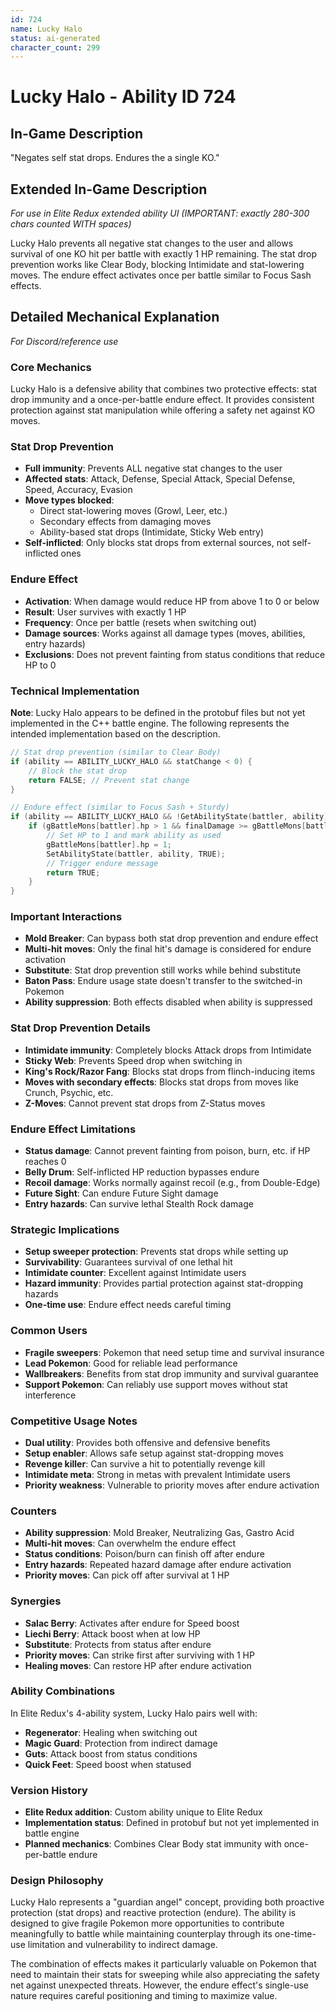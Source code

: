 ```yaml
---
id: 724
name: Lucky Halo
status: ai-generated
character_count: 299
---
```


# Lucky Halo - Ability ID 724

## In-Game Description
"Negates self stat drops. Endures the a single KO."

## Extended In-Game Description
*For use in Elite Redux extended ability UI (IMPORTANT: exactly 280-300 chars counted WITH spaces)*

Lucky Halo prevents all negative stat changes to the user and allows survival of one KO hit per battle with exactly 1 HP remaining. The stat drop prevention works like Clear Body, blocking Intimidate and stat-lowering moves. The endure effect activates once per battle similar to Focus Sash effects.

## Detailed Mechanical Explanation
*For Discord/reference use*

### Core Mechanics
Lucky Halo is a defensive ability that combines two protective effects: stat drop immunity and a once-per-battle endure effect. It provides consistent protection against stat manipulation while offering a safety net against KO moves.

### Stat Drop Prevention
- **Full immunity**: Prevents ALL negative stat changes to the user
- **Affected stats**: Attack, Defense, Special Attack, Special Defense, Speed, Accuracy, Evasion
- **Move types blocked**: 
  - Direct stat-lowering moves (Growl, Leer, etc.)
  - Secondary effects from damaging moves
  - Ability-based stat drops (Intimidate, Sticky Web entry)
- **Self-inflicted**: Only blocks stat drops from external sources, not self-inflicted ones

### Endure Effect
- **Activation**: When damage would reduce HP from above 1 to 0 or below
- **Result**: User survives with exactly 1 HP
- **Frequency**: Once per battle (resets when switching out)
- **Damage sources**: Works against all damage types (moves, abilities, entry hazards)
- **Exclusions**: Does not prevent fainting from status conditions that reduce HP to 0

### Technical Implementation
**Note**: Lucky Halo appears to be defined in the protobuf files but not yet implemented in the C++ battle engine. The following represents the intended implementation based on the description.

```c
// Stat drop prevention (similar to Clear Body)
if (ability == ABILITY_LUCKY_HALO && statChange < 0) {
    // Block the stat drop
    return FALSE; // Prevent stat change
}

// Endure effect (similar to Focus Sash + Sturdy)
if (ability == ABILITY_LUCKY_HALO && !GetAbilityState(battler, ability)) {
    if (gBattleMons[battler].hp > 1 && finalDamage >= gBattleMons[battler].hp) {
        // Set HP to 1 and mark ability as used
        gBattleMons[battler].hp = 1;
        SetAbilityState(battler, ability, TRUE);
        // Trigger endure message
        return TRUE;
    }
}
```

### Important Interactions
- **Mold Breaker**: Can bypass both stat drop prevention and endure effect
- **Multi-hit moves**: Only the final hit's damage is considered for endure activation
- **Substitute**: Stat drop prevention still works while behind substitute
- **Baton Pass**: Endure usage state doesn't transfer to the switched-in Pokemon
- **Ability suppression**: Both effects disabled when ability is suppressed

### Stat Drop Prevention Details
- **Intimidate immunity**: Completely blocks Attack drops from Intimidate
- **Sticky Web**: Prevents Speed drop when switching in
- **King's Rock/Razor Fang**: Blocks stat drops from flinch-inducing items
- **Moves with secondary effects**: Blocks stat drops from moves like Crunch, Psychic, etc.
- **Z-Moves**: Cannot prevent stat drops from Z-Status moves

### Endure Effect Limitations
- **Status damage**: Cannot prevent fainting from poison, burn, etc. if HP reaches 0
- **Belly Drum**: Self-inflicted HP reduction bypasses endure
- **Recoil damage**: Works normally against recoil (e.g., from Double-Edge)
- **Future Sight**: Can endure Future Sight damage
- **Entry hazards**: Can survive lethal Stealth Rock damage

### Strategic Implications
- **Setup sweeper protection**: Prevents stat drops while setting up
- **Survivability**: Guarantees survival of one lethal hit
- **Intimidate counter**: Excellent against Intimidate users
- **Hazard immunity**: Provides partial protection against stat-dropping hazards
- **One-time use**: Endure effect needs careful timing

### Common Users
- **Fragile sweepers**: Pokemon that need setup time and survival insurance
- **Lead Pokemon**: Good for reliable lead performance
- **Wallbreakers**: Benefits from stat drop immunity and survival guarantee
- **Support Pokemon**: Can reliably use support moves without stat interference

### Competitive Usage Notes
- **Dual utility**: Provides both offensive and defensive benefits
- **Setup enabler**: Allows safe setup against stat-dropping moves
- **Revenge killer**: Can survive a hit to potentially revenge kill
- **Intimidate meta**: Strong in metas with prevalent Intimidate users
- **Priority weakness**: Vulnerable to priority moves after endure activation

### Counters
- **Ability suppression**: Mold Breaker, Neutralizing Gas, Gastro Acid
- **Multi-hit moves**: Can overwhelm the endure effect
- **Status conditions**: Poison/burn can finish off after endure
- **Entry hazards**: Repeated hazard damage after endure activation
- **Priority moves**: Can pick off after survival at 1 HP

### Synergies
- **Salac Berry**: Activates after endure for Speed boost
- **Liechi Berry**: Attack boost when at low HP
- **Substitute**: Protects from status after endure
- **Priority moves**: Can strike first after surviving with 1 HP
- **Healing moves**: Can restore HP after endure activation

### Ability Combinations
In Elite Redux's 4-ability system, Lucky Halo pairs well with:
- **Regenerator**: Healing when switching out
- **Magic Guard**: Protection from indirect damage
- **Guts**: Attack boost from status conditions
- **Quick Feet**: Speed boost when statused

### Version History
- **Elite Redux addition**: Custom ability unique to Elite Redux
- **Implementation status**: Defined in protobuf but not yet implemented in battle engine
- **Planned mechanics**: Combines Clear Body stat immunity with once-per-battle endure

### Design Philosophy
Lucky Halo represents a "guardian angel" concept, providing both proactive protection (stat drops) and reactive protection (endure). The ability is designed to give fragile Pokemon more opportunities to contribute meaningfully to battle while maintaining counterplay through its one-time-use limitation and vulnerability to indirect damage.

The combination of effects makes it particularly valuable on Pokemon that need to maintain their stats for sweeping while also appreciating the safety net against unexpected threats. However, the endure effect's single-use nature requires careful positioning and timing to maximize value.